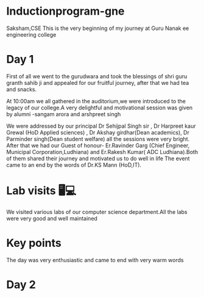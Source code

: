 # Inductionprogram-gne
Saksham,CSE
This is the very beginning of my journey at Guru Nanak ee engineering college
# Day 1
First of all we went to the gurudwara and took the blessings of shri guru granth sahib ji and appealed for our fruitful journey, after that we had tea and snacks.

At 10:00am we all gathered in the auditorium,we were introduced to the legacy of our college.A very delightful and motivational session was given by alumni -sangam arora and arshpreet singh 

We were addressed by our principal Dr Sehijpal Singh sir , Dr Harpreet kaur Grewal (HoD Applied sciences) , Dr Akshay girdhar(Dean academics), Dr Parminder singh(Dean student welfare) all the sessions were very bright.
After that we had our Guest of honour- Er.Ravinder Garg (Chief Engineer, Municipal Corporation,Ludhiana) and Er.Rakesh Kumar( ADC Ludhiana).Both of them shared their journey and motivated us to do well in life
The event came to an end by the words of Dr.KS Mann (HoD,IT).
# Lab visits 🖥️💻
We visited various labs of our computer science department.All the labs were very good and well maintained
# Key points
The day was very enthusiastic and came to end with very warm words
# Day 2

